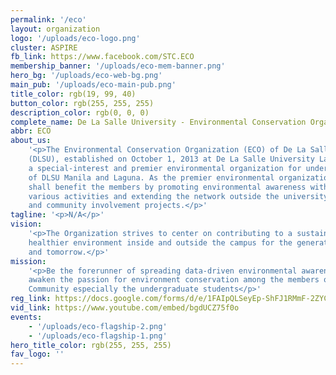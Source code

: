 ```yaml
---
permalink: '/eco'
layout: organization
logo: '/uploads/eco-logo.png'
cluster: ASPIRE
fb_link: https://www.facebook.com/STC.ECO
membership_banner: '/uploads/eco-mem-banner.png'
hero_bg: '/uploads/eco-web-bg.png'
main_pub: '/uploads/eco-main-pub.png'
title_color: rgb(19, 99, 40)
button_color: rgb(255, 255, 255)
description_color: rgb(0, 0, 0)
complete_name: De La Salle University - Environmental Conservation Organization
abbr: ECO
about_us:
    '<p>The Environmental Conservation Organization (ECO) of De La Salle University
    (DLSU), established on October 1, 2013 at De La Salle University Laguna. ECO is
    a special-interest and premier environmental organization for undergraduate students
    of DLSU Manila and Laguna. As the premier environmental organization of DLSU, ECO
    shall benefit the members by promoting environmental awareness within DLSU through
    various activities and extending the network outside the university through partnerships
    and community involvement projects.</p>'
tagline: '<p>N/A</p>'
vision:
    '<p>The Organization strives to center on contributing to a sustainable and
    healthier environment inside and outside the campus for the generation of today
    and tomorrow.</p>'
mission:
    '<p>Be the forerunner of spreading data-driven environmental awareness and
    awaken the passion for environment conservation among the members of the Lasallian
    Community especially the undergraduate students</p>'
reg_link: https://docs.google.com/forms/d/e/1FAIpQLSeyEp-ShFJ1RMmF-2ZYCeqqeZSWaG_aznoXPgsAt0K6OSGcuA/viewform
vid_link: https://www.youtube.com/embed/bgdUCZ75f0o
events:
    - '/uploads/eco-flagship-2.png'
    - '/uploads/eco-flagship-1.png'
hero_title_color: rgb(255, 255, 255)
fav_logo: ''
---
```

